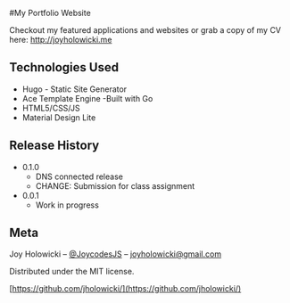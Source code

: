 #My Portfolio Website

Checkout my featured applications and websites or grab a copy of my CV here: http://joyholowicki.me


## Technologies Used

- Hugo - Static Site Generator
- Ace Template Engine -Built with Go
- HTML5/CSS/JS
- Material Design Lite

## Release History

* 0.1.0
    * DNS connected release
    * CHANGE: Submission for class assignment
* 0.0.1
    * Work in progress

## Meta

Joy Holowicki – [@JoycodesJS](https://twitter.com/joycodesjs) – joyholowicki@gmail.com

Distributed under the MIT license. 

[https://github.com/jholowicki/](https://github.com/jholowicki/)
